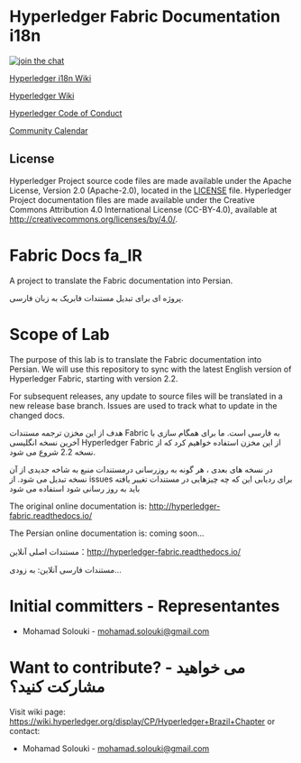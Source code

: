 # Hyperledger Fabric Documentation i18n

[![join the chat][rocketchat-image]][rocketchat-url]

[rocketchat-url]: https://chat.hyperledger.org/channel/i18n
[rocketchat-image]: https://open.rocket.chat/images/join-chat.svg

[Hyperledger i18n Wiki](https://wiki.hyperledger.org/display/fabric/International+groups)

[Hyperledger Wiki](https://wiki.hyperledger.org/)

[Hyperledger Code of Conduct](https://wiki.hyperledger.org/display/HYP/Hyperledger+Code+of+Conduct)

[Community Calendar](https://wiki.hyperledger.org/display/HYP/Calendar+of+Public+Meetings)

## License <a name="license"></a>

Hyperledger Project source code files are made available under the Apache License, Version 2.0 (Apache-2.0), located in the [LICENSE](LICENSE) file. Hyperledger Project documentation files are made available under the Creative Commons Attribution 4.0 International License (CC-BY-4.0), available at http://creativecommons.org/licenses/by/4.0/.




# Fabric Docs fa_IR

A project to translate the Fabric documentation into Persian.

پروژه ای برای تبدیل مستندات فابریک به زبان فارسی.

# Scope of Lab

The purpose of this lab is to translate the Fabric documentation into Persian. We will use this repository to sync with the latest English version of Hyperledger Fabric, starting with version 2.2.

For subsequent releases, any update to source files will be translated in a new release base branch. Issues are used to track what to update in the changed docs.

هدف از این مخزن ترجمه مستندات Fabric به فارسی است. ما برای همگام سازی با آخرین نسخه انگلیسی Hyperledger Fabric از این مخزن استفاده خواهیم کرد که از نسخه 2.2 شروع می شود.

در نسخه های بعدی ، هر گونه به روزرسانی درمستندات منبع به شاخه جدیدی از آن نسخه تبدیل می شود. از issues برای ردیابی این که چه چیزهایی در مستندات تغییر یافته باید به روز رسانی شود استفاده می شود

The original online documentation is: http://hyperledger-fabric.readthedocs.io/

The Persian online documentation is: coming soon...

مستندات اصلی آنلاین：http://hyperledger-fabric.readthedocs.io/

مستندات فارسی آنلاین: به زودی...

# Initial committers - Representantes

* Mohamad Solouki - mohamad.solouki@gmail.com

# Want to contribute? - می خواهید مشارکت کنید؟

Visit wiki page: https://wiki.hyperledger.org/display/CP/Hyperledger+Brazil+Chapter
or contact:

* Mohamad Solouki - mohamad.solouki@gmail.com